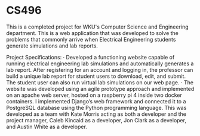 # CS496
This is a completed project for WKU's Computer Science and Engineering department. 
This is a web application that was developed to solve the problems that commonly arrive when Electrical Engineering students generate simulations and lab reports.

Project Specifications:
· Developed a functioning website capable of running electrical engineering lab simulations and automatically generates a lab report. After registering for an account and logging in, the professor can build a unique lab report for student users to download, edit, and submit. 
The student user can also run virtual lab simulations on our web page. 
· The website was developed using an agile prototype approach and implemented on an apache web server, hosted on a raspberry pi 4 inside two docker containers. I implemented Django’s web framework and connected it to a PostgreSQL database using the Python programming language. 
This was developed as a team with Kate Morris acting as both a developer and the project manager, Caleb Kincaid as a developer, Jon Clark as a developer, and Austin White as a developer.

